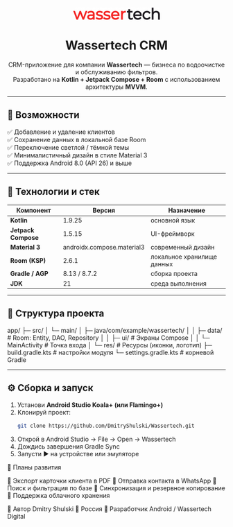 <p align="center">
  <img src="app/src/main/res/drawable/logo_wassertech.webp" alt="Wassertech Logo" width="200"/>
</p>

<h1 align="center">Wassertech CRM</h1>

<p align="center">
  CRM-приложение для компании <b>Wassertech</b> — бизнеса по водоочистке и обслуживанию фильтров.<br/>
  Разработано на <b>Kotlin + Jetpack Compose + Room</b> с использованием архитектуры <b>MVVM</b>.
</p>

---

## 🚀 Возможности

✅ Добавление и удаление клиентов  
✅ Сохранение данных в локальной базе Room  
✅ Переключение светлой / тёмной темы  
✅ Минималистичный дизайн в стиле Material 3  
✅ Поддержка Android 8.0 (API 26) и выше

---

## 🧩 Технологии и стек

| Компонент | Версия | Назначение |
|------------|---------|-------------|
| **Kotlin** | 1.9.25 | основной язык |
| **Jetpack Compose** | 1.5.15 | UI-фреймворк |
| **Material 3** | androidx.compose.material3 | современный дизайн |
| **Room (KSP)** | 2.6.1 | локальное хранилище данных |
| **Gradle / AGP** | 8.13 / 8.7.2 | сборка проекта |
| **JDK** | 21 | среда выполнения |

---

## 🧠 Структура проекта
app/
├─ src/
│ └─ main/
│ ├─ java/com/example/wassertech/
│ │ ├─ data/ # Room: Entity, DAO, Repository
│ │ ├─ ui/ # Экраны Compose
│ │ └─ MainActivity # Точка входа
│ └─ res/ # Ресурсы (иконки, логотип)
├─ build.gradle.kts # настройки модуля
└─ settings.gradle.kts # корневой Gradle


---

## ⚙️ Сборка и запуск

1. Установи **Android Studio Koala+ (или Flamingo+)**
2. Клонируй проект:
   ```bash
   git clone https://github.com/DmitryShulski/Wassertech.git
3. Открой в Android Studio → File → Open → Wassertech
4. Дождись завершения Gradle Sync
5. Запусти ▶ на устройстве или эмуляторе   

🧾 Планы развития

🔹 Экспорт карточки клиента в PDF
🔹 Отправка контакта в WhatsApp
🔹 Поиск и фильтрация по базе
🔹 Синхронизация и резервное копирование
🔹 Поддержка облачного хранения

👤 Автор
Dmitry Shulski
📍 Россия
💼 Разработчик Android / Wassertech Digital 

